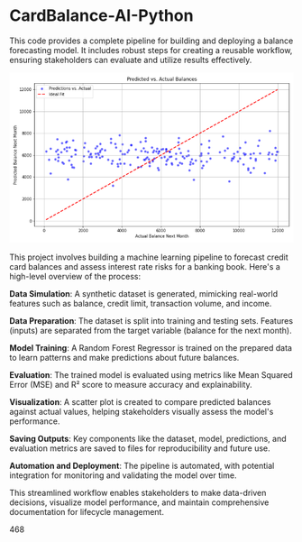 # CardBalance-AI-Python

This code provides a complete pipeline for building and deploying a balance forecasting model. It includes robust steps for creating a reusable workflow, ensuring stakeholders can evaluate and utilize results effectively.

![alt text](https://github.com/gaptab/CardBalance-AI-Python/blob/main/predictions_vs_actuals.png)


This project involves building a machine learning pipeline to forecast credit card balances and assess interest rate risks for a banking book. Here's a high-level overview of the process:

**Data Simulation**: A synthetic dataset is generated, mimicking real-world features such as balance, credit limit, transaction volume, and income.

**Data Preparation**: The dataset is split into training and testing sets. Features (inputs) are separated from the target variable (balance for the next month).

**Model Training**: A Random Forest Regressor is trained on the prepared data to learn patterns and make predictions about future balances.

**Evaluation**: The trained model is evaluated using metrics like Mean Squared Error (MSE) and R² score to measure accuracy and explainability.

**Visualization**: A scatter plot is created to compare predicted balances against actual values, helping stakeholders visually assess the model's performance.

**Saving Outputs**: Key components like the dataset, model, predictions, and evaluation metrics are saved to files for reproducibility and future use.

**Automation and Deployment**: The pipeline is automated, with potential integration for monitoring and validating the model over time.


This streamlined workflow enables stakeholders to make data-driven decisions, visualize model performance, and maintain comprehensive documentation for lifecycle management.

468

